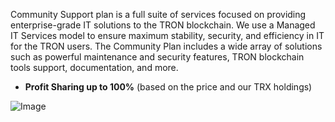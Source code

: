 Community Support plan is a full suite of services focused on providing enterprise-grade IT solutions to the TRON blockchain. We use a Managed IT Services model to ensure maximum stability, security, and efficiency in IT for the TRON users. The Community Plan includes a wide array of solutions such as powerful maintenance and security features, TRON blockchain tools support, documentation, and more.

- **Profit Sharing up to 100%** (based on the price and our TRX holdings)

![Image](https://image.ibb.co/hUY9C8/tron_profit.jpg)
